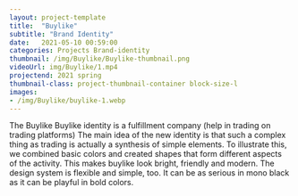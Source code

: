 ```yaml
---
layout: project-template
title:  "Buylike"
subtitle: "Brand Identity"
date:   2021-05-10 00:59:00
categories: Projects Brand-identity
thumbnail: /img/Buylike/Buylike-thumbnail.png
videoUrl: img/Buylike/1.mp4
projectend: 2021 spring
thumbnail-class: project-thumbnail-container block-size-l
images:
- /img/Buylike/buylike-1.webp
---
```

The Buylike Buylike identity is a fulfillment company (help in trading on trading platforms) The main idea of the new identity is that such a complex thing as trading is actually a synthesis of simple elements. To illustrate this, we combined basic colors and created shapes that form different aspects of the activity. This makes buylike look bright, friendly and modern. The design system is flexible and simple, too. It can be as serious in mono black as it can be playful in bold colors.
